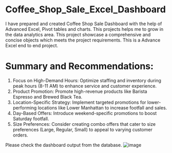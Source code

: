 # Coffee_Shop_Sale_Excel_Dashboard
I have prepared and created Coffee Shop Sale Dashboard with the help of Advanced Excel, Pivot tables and charts. This projects helps me to grow in the data analytics area. This project showcase a comprehensive and concise objects which meets the project requirements.
This is a Advance Excel end to end project.
# Summary and Recommendations:
1. Focus on High-Demand Hours: Optimize staffing and inventory during peak hours (8-11 AM) to enhance service and customer experience.
2. Product Promotion: Promote high-revenue products like Barista Espresso and Brewed Black Tea.
3. Location-Specific Strategy: Implement targeted promotions for lower-performing locations like Lower Manhattan to increase footfall and sales.
4. Day-Based Offers: Introduce weekend-specific promotions to boost Saturday footfall.
5. Size Preferences: Consider creating combo offers that cater to size preferences (Large, Regular, Small) to appeal to varying customer orders.

Please check the dashboard output from the database.
![image](https://github.com/user-attachments/assets/d2a45958-d5b5-4c10-af46-274bae1518dc)
